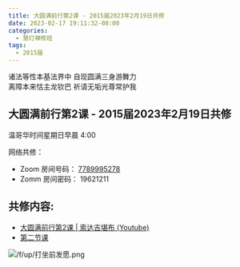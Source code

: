 ```yaml
---
title: 大圆满前行第2课 - 2015届2023年2月19日共修
date: 2023-02-17 19:11:32-08:00
categories:
  - 慧灯禅修班
tags:
  - 2015届
---
```

诸法等性本基法界中 自现圆满三身游舞力  
离障本来怙主龙钦巴 祈请无垢光尊常护我

## 大圆满前行第2课 - 2015届2023年2月19日共修

温哥华时间星期日早晨 4:00 

网络共修：

- Zoom 房间号码： [7789995278](https://us02web.zoom.us/j/7789995278?pwd=VjZmbWJFY2k2K0E5RVB2cTNIQmhqUT09)
- Zomm 房间密码： 19621211

## 共修内容:

- [大圆满前行第2课 | 索达吉堪布 (Youtube)](https://www.youtube.com/watch?v=bIZ_01FmUAA&list=PLAnEIprIVklfWTKX6X1gI9eR_phiB8B4b&index=4)
- [第二节课](https://s3.ca-central-1.wasabisys.com/hddata/f.huidengchanxiu.net/refs/qxgs/qxgs-01yw#第二节课)

![/f/up/打坐前发愿.png](/f/up/打坐前发愿.png)

